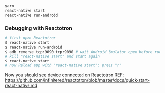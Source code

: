 ```sh
yarn
react-native start
react-native run-android
```

### Debugging with Reactotron
```sh
# first open Reactotron
$ react-native start
$ react-native run-android
$ adb reverse tcp:9090 tcp:9090 # wait Android Emulator open before run this command
# kill "react-native start" and start again
$ react-native start
# now Reload app with "react-native start": press "r"
```

Now you should see device connected on Reactotron
REF: https://github.com/infinitered/reactotron/blob/master/docs/quick-start-react-native.md
